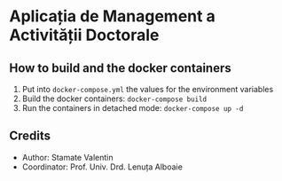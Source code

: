 # Aplicația de Management a Activității Doctorale

## How to build and the docker containers

1. Put into `docker-compose.yml` the values for the environment variables
2. Build the docker containers: ```docker-compose build```
3. Run the containers in detached mode: ```docker-compose up -d```


## Credits
* Author: Stamate Valentin
* Coordinator: Prof. Univ. Drd. Lenuța Alboaie

